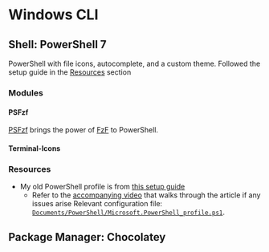 # Windows CLI

## Shell: PowerShell 7

PowerShell with file icons, autocomplete, and a custom theme. Followed the setup guide in the [Resources](#resources) section

### Modules

#### PSFzf

[PSFzf](https://github.com/kelleyma49/PSFzf) brings the power of [FzF](./common-cli.md#fzf) to PowerShell.

#### Terminal-Icons

### Resources

- My old PowerShell profile is from [this setup guide](https://www.hanselman.com/blog/my-ultimate-powershell-prompt-with-oh-my-posh-and-the-windows-terminal)
    - Refer to the [accompanying video](https://www.youtube.com/watch?v=VT2L1SXFq9U&list=LL&index=21) that walks through the article if any issues arise
Relevant configuration file: [`Documents/PowerShell/Microsoft.PowerShell_profile.ps1`](https://github.com/patrick-5546/dotfiles/blob/main/Documents/PowerShell/Microsoft.PowerShell_profile.ps1).

## Package Manager: Chocolatey
